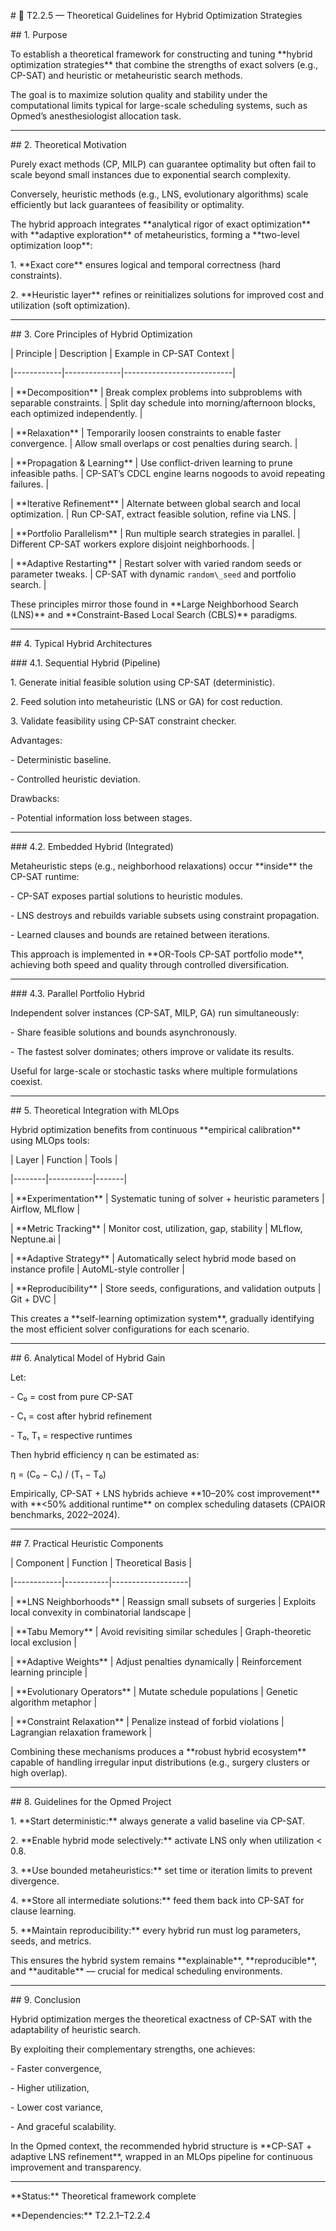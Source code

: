 \# 🧩 T2.2.5 — Theoretical Guidelines for Hybrid Optimization Strategies



\## 1. Purpose

To establish a theoretical framework for constructing and tuning \*\*hybrid optimization strategies\*\* that combine the strengths of exact solvers (e.g., CP-SAT) and heuristic or metaheuristic search methods.  

The goal is to maximize solution quality and stability under the computational limits typical for large-scale scheduling systems, such as Opmed’s anesthesiologist allocation task.



---



\## 2. Theoretical Motivation

Purely exact methods (CP, MILP) can guarantee optimality but often fail to scale beyond small instances due to exponential search complexity.  

Conversely, heuristic methods (e.g., LNS, evolutionary algorithms) scale efficiently but lack guarantees of feasibility or optimality.



The hybrid approach integrates \*\*analytical rigor of exact optimization\*\* with \*\*adaptive exploration\*\* of metaheuristics, forming a \*\*two-level optimization loop\*\*:

1\. \*\*Exact core\*\* ensures logical and temporal correctness (hard constraints).  

2\. \*\*Heuristic layer\*\* refines or reinitializes solutions for improved cost and utilization (soft optimization).



---



\## 3. Core Principles of Hybrid Optimization



| Principle | Description | Example in CP-SAT Context |

|------------|--------------|---------------------------|

| \*\*Decomposition\*\* | Break complex problems into subproblems with separable constraints. | Split day schedule into morning/afternoon blocks, each optimized independently. |

| \*\*Relaxation\*\* | Temporarily loosen constraints to enable faster convergence. | Allow small overlaps or cost penalties during search. |

| \*\*Propagation \& Learning\*\* | Use conflict-driven learning to prune infeasible paths. | CP-SAT’s CDCL engine learns nogoods to avoid repeating failures. |

| \*\*Iterative Refinement\*\* | Alternate between global search and local optimization. | Run CP-SAT, extract feasible solution, refine via LNS. |

| \*\*Portfolio Parallelism\*\* | Run multiple search strategies in parallel. | Different CP-SAT workers explore disjoint neighborhoods. |

| \*\*Adaptive Restarting\*\* | Restart solver with varied random seeds or parameter tweaks. | CP-SAT with dynamic `random\_seed` and portfolio search. |



These principles mirror those found in \*\*Large Neighborhood Search (LNS)\*\* and \*\*Constraint-Based Local Search (CBLS)\*\* paradigms.



---



\## 4. Typical Hybrid Architectures



\### 4.1. Sequential Hybrid (Pipeline)

1\. Generate initial feasible solution using CP-SAT (deterministic).  

2\. Feed solution into metaheuristic (LNS or GA) for cost reduction.  

3\. Validate feasibility using CP-SAT constraint checker.



Advantages:

\- Deterministic baseline.  

\- Controlled heuristic deviation.  

Drawbacks:

\- Potential information loss between stages.



---



\### 4.2. Embedded Hybrid (Integrated)

Metaheuristic steps (e.g., neighborhood relaxations) occur \*\*inside\*\* the CP-SAT runtime:

\- CP-SAT exposes partial solutions to heuristic modules.

\- LNS destroys and rebuilds variable subsets using constraint propagation.

\- Learned clauses and bounds are retained between iterations.



This approach is implemented in \*\*OR-Tools CP-SAT portfolio mode\*\*, achieving both speed and quality through controlled diversification.



---



\### 4.3. Parallel Portfolio Hybrid

Independent solver instances (CP-SAT, MILP, GA) run simultaneously:

\- Share feasible solutions and bounds asynchronously.

\- The fastest solver dominates; others improve or validate its results.



Useful for large-scale or stochastic tasks where multiple formulations coexist.



---



\## 5. Theoretical Integration with MLOps

Hybrid optimization benefits from continuous \*\*empirical calibration\*\* using MLOps tools:



| Layer | Function | Tools |

|--------|-----------|-------|

| \*\*Experimentation\*\* | Systematic tuning of solver + heuristic parameters | Airflow, MLflow |

| \*\*Metric Tracking\*\* | Monitor cost, utilization, gap, stability | MLflow, Neptune.ai |

| \*\*Adaptive Strategy\*\* | Automatically select hybrid mode based on instance profile | AutoML-style controller |

| \*\*Reproducibility\*\* | Store seeds, configurations, and validation outputs | Git + DVC |



This creates a \*\*self-learning optimization system\*\*, gradually identifying the most efficient solver configurations for each scenario.



---



\## 6. Analytical Model of Hybrid Gain



Let:

\- C₀ = cost from pure CP-SAT  

\- C₁ = cost after hybrid refinement  

\- T₀, T₁ = respective runtimes



Then hybrid efficiency η can be estimated as:



η = (C₀ − C₁) / (T₁ − T₀)



Empirically, CP-SAT + LNS hybrids achieve \*\*10–20% cost improvement\*\* with \*\*<50% additional runtime\*\* on complex scheduling datasets (CPAIOR benchmarks, 2022–2024).



---



\## 7. Practical Heuristic Components



| Component | Function | Theoretical Basis |

|------------|-----------|-------------------|

| \*\*LNS Neighborhoods\*\* | Reassign small subsets of surgeries | Exploits local convexity in combinatorial landscape |

| \*\*Tabu Memory\*\* | Avoid revisiting similar schedules | Graph-theoretic local exclusion |

| \*\*Adaptive Weights\*\* | Adjust penalties dynamically | Reinforcement learning principle |

| \*\*Evolutionary Operators\*\* | Mutate schedule populations | Genetic algorithm metaphor |

| \*\*Constraint Relaxation\*\* | Penalize instead of forbid violations | Lagrangian relaxation framework |



Combining these mechanisms produces a \*\*robust hybrid ecosystem\*\* capable of handling irregular input distributions (e.g., surgery clusters or high overlap).



---



\## 8. Guidelines for the Opmed Project



1\. \*\*Start deterministic:\*\* always generate a valid baseline via CP-SAT.  

2\. \*\*Enable hybrid mode selectively:\*\* activate LNS only when utilization < 0.8.  

3\. \*\*Use bounded metaheuristics:\*\* set time or iteration limits to prevent divergence.  

4\. \*\*Store all intermediate solutions:\*\* feed them back into CP-SAT for clause learning.  

5\. \*\*Maintain reproducibility:\*\* every hybrid run must log parameters, seeds, and metrics.  



This ensures the hybrid system remains \*\*explainable\*\*, \*\*reproducible\*\*, and \*\*auditable\*\* — crucial for medical scheduling environments.



---



\## 9. Conclusion

Hybrid optimization merges the theoretical exactness of CP-SAT with the adaptability of heuristic search.  

By exploiting their complementary strengths, one achieves:

\- Faster convergence,  

\- Higher utilization,  

\- Lower cost variance,  

\- And graceful scalability.  



In the Opmed context, the recommended hybrid structure is \*\*CP-SAT + adaptive LNS refinement\*\*, wrapped in an MLOps pipeline for continuous improvement and transparency.



---



\*\*Status:\*\* Theoretical framework complete  

\*\*Dependencies:\*\* T2.2.1–T2.2.4  

